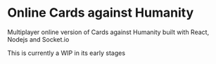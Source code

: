 # Online Cards against Humanity

Multiplayer online version of Cards against Humanity built with React, Nodejs and Socket.io

This is currently a WIP in its early stages